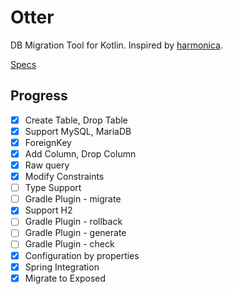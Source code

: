 # Otter

DB Migration Tool for Kotlin. Inspired by [harmonica](https://github.com/KenjiOhtsuka/harmonica).

[Specs](https://www.notion.so/goodgoodman/Otter-9dd4f8307c27415a8d7d2ccf2dee2768)

## Progress

- [X] Create Table, Drop Table
- [X] Support MySQL, MariaDB
- [X] ForeignKey
- [X] Add Column, Drop Column
- [X] Raw query
- [X] Modify Constraints
- [ ] Type Support
- [ ] Gradle Plugin - migrate
- [X] Support H2
- [ ] Gradle Plugin - rollback
- [ ] Gradle Plugin - generate
- [ ] Gradle Plugin - check
- [x] Configuration by properties
- [x] Spring Integration
- [x] Migrate to Exposed